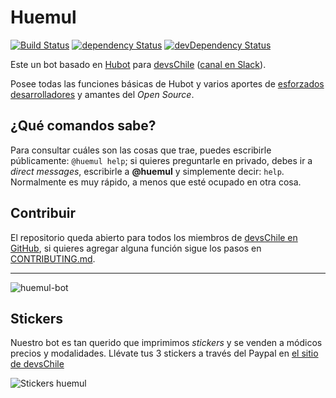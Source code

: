 # Huemul

[![Build Status](https://travis-ci.org/devschile/huemul.svg?branch=master)](https://travis-ci.org/devschile/huemul)
[![dependency Status](https://img.shields.io/david/devschile/huemul.svg?style=flat-square)](https://david-dm.org/devschile/huemul#info=dependencies)
[![devDependency Status](https://img.shields.io/david/dev/devschile/huemul.svg?style=flat-square)](https://david-dm.org/devschile/huemul#info=devDependencies)

Este un bot basado en [Hubot](https://hubot.github.com/) para [devsChile](http://www.devschile.cl) ([canal en Slack](http://devschile.slack.com)).

Posee todas las funciones básicas de Hubot y varios aportes de [esforzados desarrolladores](https://github.com/devschile/huemul/graphs/contributors) y amantes del *Open Source*.

## ¿Qué comandos sabe?

Para consultar cuáles son las cosas que trae, puedes escribirle públicamente: `@huemul help`; si quieres preguntarle en privado, debes ir a *direct messages*, escribirle a **@huemul** y simplemente decir: `help`.  Normalmente es muy rápido, a menos que esté ocupado en otra cosa.

## Contribuir

El repositorio queda abierto para todos los miembros de [devsChile en GitHub](https://github.com/devschile), si quieres agregar alguna función sigue los pasos en [CONTRIBUTING.md](CONTRIBUTING.md).

---

![huemul-bot](http://www.utalca.cl/medios/utalca2010/saladeprensa/Estudiantes/huemul_2015_utalca.jpg)

## Stickers

Nuestro bot es tan querido que imprimimos _stickers_ y se venden a módicos precios y modalidades. Llévate tus 3 stickers a través del Paypal en [el sitio de devsChile](http://www.devschile.cl)

![Stickers huemul](http://i.imgur.com/KfAx4Mx.jpg)
